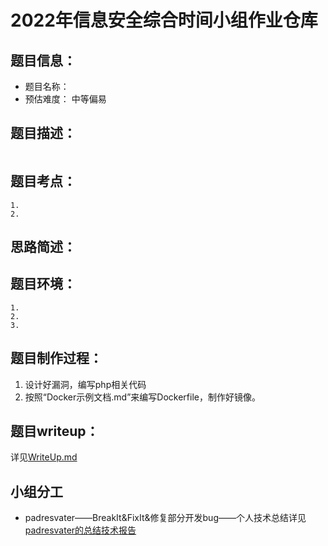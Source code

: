 # 2022年信息安全综合时间小组作业仓库

## 题目信息：

* 题目名称：
* 预估难度： 中等偏易

## 题目描述：

```

```

## 题目考点：

```
1. 
2. 
```

## 思路简述：

## 题目环境：

```
1. 
2. 
3. 
```

## 题目制作过程：

1. 设计好漏洞，编写php相关代码
2. 按照“Docker示例文档.md”来编写Dockerfile，制作好镜像。

## 题目writeup：

详见[WriteUp.md](BreakIt/WriteUp.md)

## 小组分工

* padresvater——BreakIt&FixIt&修复部分开发bug——个人技术总结详见[padresvater的总结技术报告](./技术总结合集/padresvater/padresvater.md)
